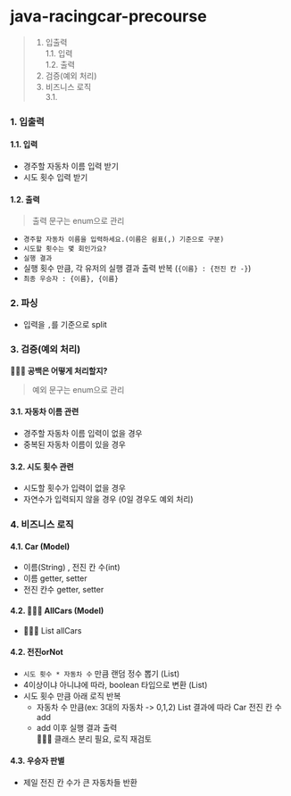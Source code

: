 # java-racingcar-precourse

> 1. 입출력   
1.1. 입력   
1.2. 출력
> 2. 검증(예외 처리)
> 3. 비즈니스 로직   
   3.1. 


### 1. 입출력
#### 1.1. 입력
- 경주할 자동차 이름 입력 받기
- 시도 횟수 입력 받기
#### 1.2. 출력
>출력 문구는 enum으로 관리
- `경주할 자동차 이름을 입력하세요.(이름은 쉼표(,) 기준으로 구분)`
- `시도할 횟수는 몇 회인가요?`
- `실행 결과`
- 실행 횟수 만큼, 각 유저의 실행 결과 출력 반복 (`{이름} : {전진 칸 -}`)
- `최종 우승자 : {이름}, {이름}`

### 2. 파싱
- 입력을 `,`를 기준으로 split

### 3. 검증(예외 처리)
**🤔🤔🤔 공백은 어떻게 처리할지?**
>예외 문구는 enum으로 관리
#### 3.1. 자동차 이름 관련
- 경주할 자동차 이름 입력이 없을 경우
- 중복된 자동차 이름이 있을 경우
#### 3.2. 시도 횟수 관련
- 시도할 횟수가 입력이 없을 경우
- 자연수가 입력되지 않을 경우 (0일 경우도 예외 처리)


### 4. 비즈니스 로직
#### 4.1. Car (Model)
- 이름(String) , 전진 칸 수(int)
- 이름 getter, setter
- 전진 칸수 getter, setter
#### 4.2. 🤔🤔🤔 AllCars (Model)
- 🤔🤔🤔 List<Car> allCars
#### 4.2. 전진orNot
- `시도 횟수 * 자동차 수` 만큼 랜덤 정수 뽑기 (List<Integer>)
- 4이상이냐 아니냐에 따라, boolean 타입으로 변환 (List<Boolean>)
- 시도 횟수 만큼 아래 로직 반복
  - 자동차 수 만큼(ex: 3대의 자동차 -> 0,1,2) List<Boolean> 결과에 따라 Car 전진 칸 수 add
  - add 이후 실행 결과 출력   
🤔🤔🤔 클래스 분리 필요, 로직 재검토
#### 4.3. 우승자 판별
- 제일 전진 칸 수가 큰 자동차들 반환